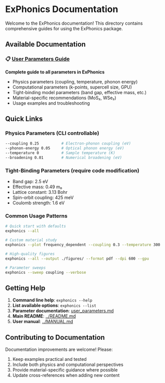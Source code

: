 # ExPhonics Documentation

Welcome to the ExPhonics documentation! This directory contains comprehensive guides for using the ExPhonics package.

## Available Documentation

### 📋 [User Parameters Guide](user_parameters.md)
**Complete guide to all parameters in ExPhonics**
- Physics parameters (coupling, temperature, phonon energy)
- Computational parameters (k-points, supercell size, GPU)
- Tight-binding model parameters (band gap, effective mass, etc.)
- Material-specific recommendations (MoS₂, WSe₂)
- Usage examples and troubleshooting

## Quick Links

### **Physics Parameters** (CLI controllable)
```bash
--coupling 0.25          # Electron-phonon coupling (eV)
--phonon-energy 0.05     # Optical phonon energy (eV) 
--temperature 0          # Sample temperature (K)
--broadening 0.01        # Numerical broadening (eV)
```

### **Tight-Binding Parameters** (require code modification)
- Band gap: 2.5 eV
- Effective mass: 0.49 m₀
- Lattice constant: 3.13 Bohr
- Spin-orbit coupling: 425 meV
- Coulomb strength: 1.6 eV

### **Common Usage Patterns**
```bash
# Quick start with defaults
exphonics --all

# Custom material study  
exphonics --plot frequency_dependent --coupling 0.3 --temperature 300

# High-quality figures
exphonics --all --output ./figures/ --format pdf --dpi 600 --gpu

# Parameter sweeps
exphonics --sweep coupling --verbose
```

## Getting Help

1. **Command line help**: `exphonics --help`
2. **List available options**: `exphonics --list`
3. **Parameter documentation**: [user_parameters.md](user_parameters.md)
4. **Main README**: [../README.md](../README.md)
5. **User manual**: [../MANUAL.md](../MANUAL.md)

## Contributing to Documentation

Documentation improvements are welcome! Please:
1. Keep examples practical and tested
2. Include both physics and computational perspectives
3. Provide material-specific guidance where possible
4. Update cross-references when adding new content